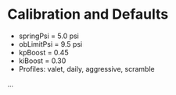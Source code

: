 # Calibration and Defaults

- springPsi = 5.0 psi
- obLimitPsi = 9.5 psi
- kpBoost = 0.45
- kiBoost = 0.30
- Profiles: valet, daily, aggressive, scramble

...  
